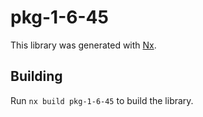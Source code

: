 # pkg-1-6-45

This library was generated with [Nx](https://nx.dev).

## Building

Run `nx build pkg-1-6-45` to build the library.
